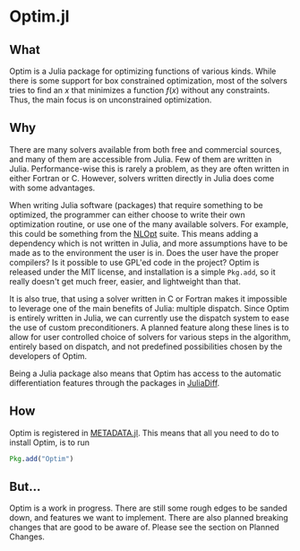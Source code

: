 # Optim.jl

## What
Optim is a Julia package for optimizing functions of
various kinds. While there is some support for box constrained optimization, most
of the solvers tries to find an $x$ that minimizes a function $f(x)$ without any constraints.
 Thus, the main focus is on unconstrained optimization.

## Why
There are many solvers available from both free and commercial sources, and many
of them are accessible from Julia. Few of them are written in Julia.
Performance-wise this is rarely a problem, as they are often written in either
Fortran or C. However, solvers written directly in Julia
does come with some advantages.

When writing Julia software (packages) that require something to be optimized, the programmer
can either choose to write their own optimization routine, or use one of the many
available solvers. For example, this could be something from the [NLOpt](https://github.com/JuliaOpt/NLopt.jl) suite.
This means adding a dependency which is not written in Julia, and more assumptions
have to be made as to the environment the user is in. Does the user have the proper
compilers? Is it possible to use GPL'ed code in the project? Optim is released
under the MIT license, and installation is a simple `Pkg.add`, so it really doesn't
get much freer, easier, and lightweight than that.

It is also true, that using a solver written in C or Fortran makes it impossible to leverage one
of the main benefits of Julia: multiple dispatch. Since Optim is entirely written
in Julia, we can currently use the dispatch system to ease the use of custom preconditioners.
A planned feature along these lines is to allow for user controlled choice of solvers
for various steps in the algorithm, entirely based on dispatch, and not predefined
possibilities chosen by the developers of Optim.

Being a Julia package also means that Optim has access to the automatic differentiation
features through the packages in [JuliaDiff](http://www.juliadiff.org/).

## How
Optim is registered in [METADATA.jl](https://github.com/JuliaLang/METADATA.jl).
This means that all you need to do to install Optim, is to run
```julia
Pkg.add("Optim")
```

## But...
Optim is a work in progress. There are still some rough edges to be sanded down,
and features we want to implement. There are also planned breaking changes that
are good to be aware of. Please see the section on Planned Changes.
